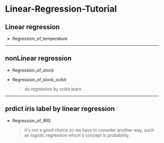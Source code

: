 # Linear-Regression-Tutorial

## Linear regression
* Regression_of_temperature

---

## nonLinear regression
* Regression_of_stock

* Regression_of_stock_scikit
	> do regression by scikit learn 


---

## prdict iris label by linear regression

*  Regression_of_IRIS
	> it's not a good choice so we have to consider another way, such as logistic regression which's concept is probability.

